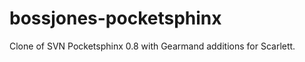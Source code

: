 bossjones-pocketsphinx
======================

Clone of SVN Pocketsphinx 0.8 with Gearmand additions for Scarlett.
